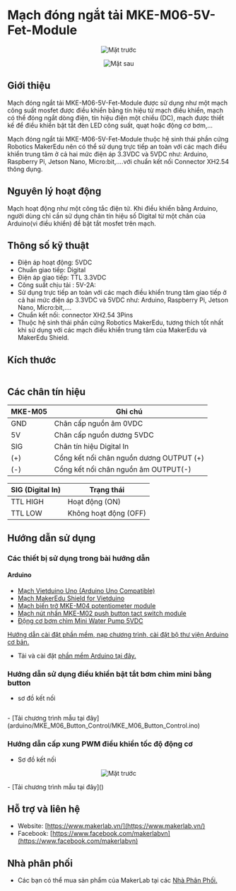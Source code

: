 # Mạch đóng ngắt tải MKE-M06-5V-Fet-Module 

<!-- ![](/image/MKE-M06_1.png) -->
<p align="center"> <img src="image/MKE-M06_1.png" alt="Mặt trước" /> </p>
<p align="center"> <img src="image/MKE-M06_2.png" alt="Mặt sau" /> </p>


## Giới thiệu

Mạch đóng ngắt tải MKE-M06-5V-Fet-Module  được sử dụng như một mạch công suất mosfet được điều khiển bằng tín hiệu từ mạch điều khiển, mạch có thể đóng ngắt dòng điện, tín hiệu điện một chiều (DC), mạch được thiết kế để điều khiển bật tắt đèn LED công suất, quạt hoặc động cơ bơm,...

Mạch đóng ngắt tải MKE-M06-5V-Fet-Module  thuộc hệ sinh thái phần cứng Robotics MakerEdu nên có thể sử dụng trực tiếp an toàn với các mạch điều khiển trung tâm ở cả hai mức điện áp 3.3VDC và 5VDC như: Arduino, Raspberry Pi, Jetson Nano, Micro:bit,....với chuẩn kết nối Connector XH2.54 thông dụng.

## Nguyên lý hoạt động

Mạch hoạt động như một công tắc điện tử. Khi điều khiển bằng Arduino, người dùng chỉ cần sử dụng chân tín hiệu số Digital từ một chân của Arduino(vi điều khiển) để bật tắt mosfet trên mạch. 

## Thông số kỹ thuật

- Điện áp hoạt động: 5VDC
- Chuẩn giao tiếp: Digital
- Điện áp giao tiếp: TTL 3.3VDC 
- Công suất chịu tải : 5V-2A:
- Sử dụng trực tiếp an toàn với các mạch điều khiển trung tâm giao tiếp ở cả hai mức điện áp 3.3VDC và 5VDC như: Arduino, Raspberry Pi, Jetson Nano, Micro:bit,....
- Chuẩn kết nối: connector XH2.54 3Pins
- Thuộc hệ sinh thái phần cứng Robotics MakerEdu, tương thích tốt nhất khi sử dụng với các mạch điều khiển trung tâm của MakerEdu và MakerEdu Shield.

## Kích thước
<p align="center"> <img src="image/MKE-M06_3.PNG" alt="" /> </p>


<!-- ![](image/MKE-M06_3.PNG) -->

## Các chân tín hiệu
<!-- <p align="center"> <img src="image/MKE-M06_4.png" alt="" /> </p> -->

 <!-- ![](/image/MKE_M05_4.jpg  ) -->

<table><thead>
  <tr>
    <th>MKE-M05</th>
    <th>Ghi chú</th>
  </tr></thead>
<tbody>
  <tr>
    <td>GND</td>
    <td>Chân cấp nguồn âm 0VDC</td>
  </tr>
  <tr>
    <td>5V</td>
    <td>Chân cấp nguồn dương 5VDC</td>
  </tr>
  <tr>
    <td>SIG</td>
    <td>Chân tín hiệu Digital In</td>
  </tr>
  <tr>
    <td>(+)</td>
    <td>Cổng kết nối chân nguồn dương OUTPUT (+) </td>
  </tr>
  <tr>
    <td>(-)</td>
    <td>Cổng kết nối chân nguồn âm OUTPUT(-)</td>
  </tr>
  <tr>
  
  </tr>
</tbody>
</table>

<table><thead>
  <tr>
    <th>SIG (Digital In)</th>
    <th>Trạng thái</th>
  </tr></thead>
<tbody>
  <tr>
    <td>TTL HIGH</td>
    <td> Hoạt động (ON)</td>
  </tr>
  <tr>
    <td>TTL LOW</td>
    <td>Không hoạt động (OFF)</td>
  </tr>
</tbody>
</table>

## Hướng dẫn sử dụng

### Các thiết bị sử dụng trong bài hướng dẫn

#### Arduino

- [Mạch Vietduino Uno (Arduino Uno Compatible)](https://www.makerlab.vn/vuno)
- [Mạch MakerEdu Shield for Vietduino](https://www.makerlab.vn/vietduinosd)
- [Mạch biến trở MKE-M04 potentiometer module](https://github.com/productmakerlabvn/MKE-M04-Potentiometer-Module)
- [Mạch nút nhấn MKE-M02 push button tact switch module](https://www.makerlab.vn/mkem02)
- [Động cơ bơm chìm Mini Water Pump 5VDC](https://hshop.vn/dong-co-bom-chim-mini-5vdc)

<!-- 
#### mBlock

- [Mạch MakerEdu Creator (Arduino Uno Compatible)](https://www.makerlab.vn/creator)
- [Mạch màn hình MKE-M07 LCD1602 I2C Display Module](https://www.makerlab.vn/mkem07)
- [Mạch nút nhấn MKE-M02 push button tact switch module](https://www.makerlab.vn/mkem02)

#### Micro:bit:

- [Mạch Micro:bit V2](https://hshop.vn/products/kit-hoc-lap-trinh-stem-cho-tre-em-micro-bit-v2) hoặc các phiên bản tương thích.
- [Mạch MakerEdu Shield for Micro:bit](https://www.makerlab.vn/microbitsd)
- [Mạch màn hình MKE-M07 LCD1602 I2C Display Module](https://www.makerlab.vn/mkem07)
- [Mạch nút nhấn MKE-M02 push button tact switch module](https://www.makerlab.vn/mkem02) -->
[Hướng dẫn cài đặt phần mềm, nạp chương trình, cài đặt bộ thư viện Arduino cơ bản.](https://github.com/makerlabvn/Arduino-Vietduino)
- Tải và cài đặt [phần mềm Arduino tại đây.](https://www.arduino.cc/en/software)
### Hướng dẫn sử dụng điều khiển bật tắt bơm chìm mini bằng button
- sơ đồ kết nối
<!-- ![](/image/MKE-M06_4.png) -->
<p align="center"> <img src="image/MKE-M06_4.png" alt="" /> </p>
- [Tải chương trình mẫu tại đây](arduino/MKE_M06_Button_Control/MKE_M06_Button_Control.ino)

### Hướng dẫn cấp xung PWM điều khiển tốc độ động cơ 
- Sơ đồ kết nối
<p align="center"> <img src="image/MKE-M06_5.png" alt="Mặt trước" /> </p>
<!-- ![](/image/MKE-M06_5.png) -->
- [Tải chương trình mẫu tại đây](<arduino/MKE_M06_PWM_Control copy/MKE_M06_PWM_Control.ino>)



## Hỗ trợ và liên hệ

- Website: [https://www.makerlab.vn/](https://www.makerlab.vn/)
- Facebook: [https://www.facebook.com/makerlabvn](https://www.facebook.com/makerlabvn)

## Nhà phân phối

- Các bạn có thể mua sản phẩm của MakerLab tại các [Nhà Phân Phối.](https://www.makerlab.vn/distributor/)

